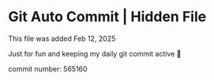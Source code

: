 # Git Auto Commit | Hidden File

This file was added Feb 12, 2025

Just for fun and keeping my daily git commit active 🤪

commit number: 565160
